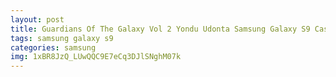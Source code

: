 ```yaml
---
layout: post
title: Guardians Of The Galaxy Vol 2 Yondu Udonta Samsung Galaxy S9 Case
tags: samsung galaxy s9
categories: samsung
img: 1xBR8JzQ_LUwQQC9E7eCq3DJlSNghM07k
---
```

